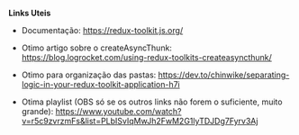 **Links Uteis**
   * Documentação: https://redux-toolkit.js.org/
   * Otimo artigo sobre o createAsyncThunk: https://blog.logrocket.com/using-redux-toolkits-createasyncthunk/
   * Otimo para organização das pastas: https://dev.to/chinwike/separating-logic-in-your-redux-toolkit-application-h7i

   * Otima playlist (OBS só se os outros links não forem o suficiente, muito grande): https://www.youtube.com/watch?v=r5c9zvrzmFs&list=PLbISvIqMwJh2FwM2G1lyTDJDg7Fyrv3Aj

